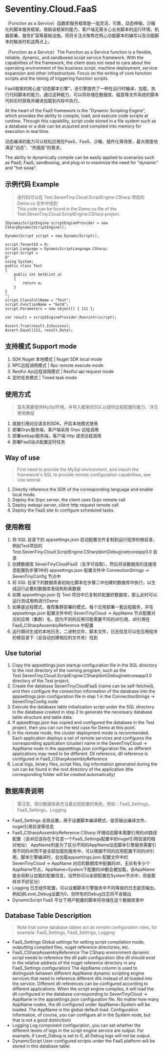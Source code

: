 # Seventiny.Cloud.FaaS
（Function as a Service）函数即服务框架是一组灵活，可靠，动态伸缩，沙箱化的脚本服务框架。借助该框架的能力，客户端无需关心业务脚本的运行环境，机器部署，服务扩容等基础设施。而将关注点聚焦在核心功能脚本的编写以及功能脚本的触发时机这两点上。

（Function as a Service）The Function as a Service function is a flexible, reliable, dynamic, and sandboxed script service framework. With the capabilities of the framework, the client does not need to care about the operating environment of the business script, machine deployment, service expansion and other infrastructure. Focus on the writing of core function scripts and the timing of triggering function scripts.

FaaS框架的核心是“动态脚本引擎”，该引擎提供了一种在运行时编译，加载，执行代码脚本的能力。通过这种能力，可以将存储在数据库、磁盘等文件系统的脚本代码实时获取并编译加载到内存中执行。

At the heart of the FaaS framework is the "Dynamic Scripting Engine", which provides the ability to compile, load, and execute code scripts at runtime. Through this capability, script code stored in a file system such as a database or a disk can be acquired and compiled into memory for execution in real time.

动态编译的能力可以轻松应用在PaaS、FaaS、沙箱、插件化等场景，最大限度地满足“动态”、“热插拔”的需求。

The ability to dynamically compile can be easily applied to scenarios such as PaaS, FaaS, sandboxing, and plug-in to maximize the need for "dynamic" and "hot swap".

## 示例代码 Example
> 该代码可以在 Test.SevenTiny.Cloud.ScriptEngine.CSharp 项目的 Demo.cs 文件中找到  
> This code can be found in the Demo.cs file of the Test.SevenTiny.Cloud.ScriptEngine.CSharp project.

```CSharp
IDynamicScriptEngine scriptEngineProvider = new CSharpDynamicScriptEngine();

DynamicScript script = new DynamicScript();

script.TenantId = 0;
script.Language = DynamicScriptLanguage.CSharp;
script.Script =
@"
using System;
public class Test
{
    public int GetA(int a)
    {
        return a;
    }
}
";
script.ClassFullName = "Test";
script.FunctionName = "GetA";
script.Parameters = new object[] { 111 };

var result = scriptEngineProvider.Run<int>(script);

Assert.True(result.IsSuccess);
Assert.Equal(111, result.Data);
```

## 支持模式 Support mode
1. SDK Nuget 本地模式 | Nuget SDK local mode
2. RPC远程调用模式 | Rpc remote execute mode
3. Restful Api远程调用模式 | Restful api request mode
4. 定时任务模式 | Timed task mode

## 使用方式
> 首先需要提供MySql环境，并导入框架的SQL以提供远程配置的能力，详见使用教程
1. 直接引用对应语言的SDK，开启本地模式使用
2. 部署Grpc服务端，客户端采用 Grpc 远程调用
3. 部署webapi服务端，客户端 http 请求远程调用
4. 部署FaaS站点配置定时任务

## Way of use
> First need to provide the MySql environment, and import the framework's SQL to provide remote configuration capabilities, see Use tutorial
1. Directly reference the SDK of the corresponding language and enable local mode.
2. Deploy the Grpc server, the client uses Grpc remote call
3. Deploy webapi server, client http request remote call
4. Deploy the FaaS site to configure scheduled tasks.

## 使用教程
1. 将 SQL 目录下的 appsettings.json 启动配置文件复制到运行程序的根目录，例如Test项目的 Test.SevenTiny.Cloud.ScriptEngine.CSharp\bin\Debug\netcoreapp3.0 目录
2. 创建数据库 SevenTinyCloudFaaS（名字可自取），然后将该数据库的连接信息配置到步骤1中的 appsettings.json 配置文件中 ConnectionStrings -> SevenTinyConfig 节点中
3. 将 SQL 目录下的数据库表初始化脚本在步骤二中创建的数据库中执行，以生成运行必要的数据库表结构和表数据
4. 如果 appsettings.json 在 Test 项目中已复制并配置好数据库，那么此时可以运行测试用例进行Demo
5. 如果是远程模式，推荐集群部署的模式，每个应用部署一套远程服务，并在 appsettings.json 配置文件中的 SevenTinyCloud -> AppName 节点配置对应的应用（集群）名，因为不同的应用可能需要不同的dll引用，dll引用在 FaaS_CSharpAssemblyReference 中配置
6. 运行期间生成的本地日志，二进制文件，脚本文件，日志信息可以在应用程序的根目录下（会自动创建相应的文件夹）找到

## Use tutorial
1. Copy the appsettings.json startup configuration file in the SQL directory to the root directory of the running program, such as the Test.SevenTiny.Cloud.ScriptEngine.CSharp\bin\Debug\netcoreapp3.0 directory of the Test project.
2. Create the database SevenTinyCloudFaaS (name can be self-fetched), and then configure the connection information of the database into the appsettings.json configuration file in step 1 in the ConnectionStrings -> SevenTinyConfig node
3. Execute the database table initialization script under the SQL directory in the database created in step 2 to generate the necessary database table structure and table data.
4. If appsettings.json has copied and configured the database in the Test project, then you can run the test case for Demo at this point.
5. In the remote mode, the cluster deployment mode is recommended. Each application deploys a set of remote services and configures the corresponding application (cluster) name in the SevenTinyCloud -> AppName node in the appsettings.json configuration file, as different applications may need to be different. Dll reference, dll reference is configured in FaaS_CSharpAssemblyReference
6. Local logs, binary files, script files, log information generated during the run can be found in the root directory of the application (the corresponding folder will be created automatically)

## 数据库表说明
> 需注意，部分数据库表充当着远程配置的角色，例如：FaaS_Settings，FaaS_Settings，Logging

- FaaS_Settings
全局设置，用于设置脚本编译模式、是否输出编译文件、nuget引用目录等信息
- FaaS_CSharpAssemblyReference
CSharp 环境动态脚本需要引用的dll路径配置（该dll应该存在于任意一个FaaS_Settings配置中的nuget引用目录的相对地址）
AppName列是为了区分不同的AppName动态脚本引擎服务需要引用不同的dll而不是全部加载到服务中，可以根据不同的应用配置不同的dll引用。脚本引擎编译时，会加载appsettings.json 配置文件中的 SevenTinyCloud -> AppName 对应的数据库中配置的dll，无论有多少个AppName节点，AppName=System下配置的dll都会被加载，该AppName是全局默认加载的配置信息，当然你可以全部配置在System节点中，但是那样并不好区分）
- Logging
日志组件配置，可以设置脚本引擎服务中不同等级的日志是否输出。例如讲Level_Debug设置为0，则所有的Debug日志将不会输出
- DynamicScript
FaaS 平台下用户配置的脚本将存储在这个数据库表中

## Database Table Description
> Note that some database tables act as remote configuration roles, for example: FaaS_Settings, FaaS_Settings, Logging

- FaaS_Settings
Global settings for setting script compilation mode, outputting compiled files, nuget reference directories, etc.
- FaaS_CSharpAssemblyReference
The CSharp environment dynamic script needs to reference the dll path configuration (the dll should exist in the relative address of the nuget reference directory in any FaaS_Settings configuration)
The AppName column is used to distinguish between different AppName dynamic scripting engine services that need to reference different dlls instead of all loaded into the service. Different dll references can be configured according to different applications. When the script engine compiles, it will load the dll configured in the database corresponding to SevenTinyCloud -> AppName in the appsettings.json configuration file. No matter how many AppName nodes, the dll configured under AppName=System will be loaded. The AppName is the global default load. Configuration information, of course, you can configure all in the System node, but that is not a good distinction)
- Logging
Log component configuration, you can set whether the different levels of logs in the script engine service are output. For example, if Level_Debug is set to 0, all Debug logs will not be output.
- DynamicScript
User-configured scripts under the FaaS platform will be stored in this database table.